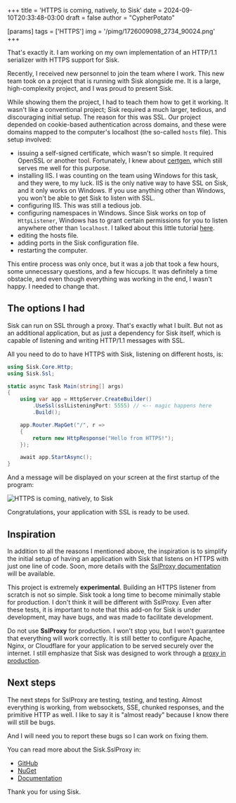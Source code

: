 +++
title = 'HTTPS is coming, natively, to Sisk'
date = 2024-09-10T20:33:48-03:00
draft = false
author = "CypherPotato"

[params]
tags = ['HTTPS']
img = '/pimg/1726009098_2734_90024.png'
+++

That's exactly it. I am working on my own implementation of an HTTP/1.1 serializer with HTTPS support for Sisk.

Recently, I received new personnel to join the team where I work. This new team took on a project that is running with Sisk alongside me. It is a large, high-complexity project, and I was proud to present Sisk.

While showing them the project, I had to teach them how to get it working. It wasn't like a conventional project; Sisk required a much larger, tedious, and discouraging initial setup. The reason for this was SSL. Our project depended on cookie-based authentication across domains, and these were domains mapped to the computer's localhost (the so-called `hosts` file). This setup involved:

- issuing a self-signed certificate, which wasn't so simple. It required OpenSSL or another tool. Fortunately, I knew about [certgen](https://github.com/minio/certgen), which still serves me well for this purpose.
- installing IIS. I was counting on the team using Windows for this task, and they were, to my luck. IIS is the only native way to have SSL on Sisk, and it only works on Windows. If you use anything other than Windows, you won't be able to get Sisk to listen with SSL.
- configuring IIS. This was still a tedious job.
- configuring namespaces in Windows. Since Sisk works on top of `HttpListener`, Windows has to grant certain permissions for you to listen anywhere other than `localhost`. I talked about this little tutorial [here](https://docs.sisk-framework.org/docs/registering-namespace).
- editing the hosts file.
- adding ports in the Sisk configuration file.
- restarting the computer.

This entire process was only once, but it was a job that took a few hours, some unnecessary questions, and a few hiccups. It was definitely a time obstacle, and even though everything was working in the end, I wasn't happy. I needed to change that.

## The options I had

Sisk can run on SSL through a proxy. That's exactly what I built. But not as an additional application, but as just a dependency for Sisk itself, which is capable of listening and writing HTTP/1.1 messages with SSL.

All you need to do to have HTTPS with Sisk, listening on different hosts, is:

```csharp
using Sisk.Core.Http;
using Sisk.Ssl;

static async Task Main(string[] args)
{
    using var app = HttpServer.CreateBuilder()
        .UseSsl(sslListeningPort: 5555) // <-- magic happens here
        .Build();

    app.Router.MapGet("/", r =>
    {
        return new HttpResponse("Hello from HTTPS!");
    });

    await app.StartAsync();
}
```

And a message will be displayed on your screen at the first startup of the program:

![HTTPS is coming, natively, to Sisk](/scr/sslnotf.png)

Congratulations, your application with SSL is ready to be used.

## Inspiration

In addition to all the reasons I mentioned above, the inspiration is to simplify the initial setup of having an application with Sisk that listens on HTTPS with just one line of code. Soon, more details with the [SslProxy documentation](https://docs.sisk-framework.org/docs/extensions/ssl-proxy) will be available.

This project is extremely **experimental**. Building an HTTPS listener from scratch is not so simple. Sisk took a long time to become minimally stable for production. I don't think it will be different with SslProxy. Even after these tests, it is important to note that this add-on for Sisk is under development, may have bugs, and was made to facilitate development.

Do not use **SslProxy** for production. I won't stop you, but I won't guarantee that everything will work correctly. It is still better to configure Apache, Nginx, or Cloudflare for your application to be served securely over the internet. I still emphasize that Sisk was designed to work through a [proxy in production](https://docs.sisk-framework.org/docs/deploying#proxying-your-application).

## Next steps

The next steps for SslProxy are testing, testing, and testing. Almost everything is working, from websockets, SSE, chunked responses, and the primitive HTTP as well. I like to say it is "almost ready" because I know there will still be bugs.

And I will need you to report these bugs so I can work on fixing them.

You can read more about the Sisk.SslProxy in:
- [GitHub](https://github.com/sisk-http/core/tree/main/extensions/Sisk.SslProxy)
- [NuGet](https://www.nuget.org/packages/Sisk.SslProxy)
- [Documentation](https://docs.sisk-framework.org/docs/extensions/ssl-proxy)

Thank you for using Sisk.